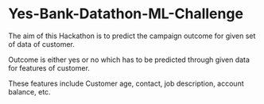 # Yes-Bank-Datathon-ML-Challenge

The aim of this Hackathon is to predict the campaign outcome for given set of data of customer.

Outcome is either yes or no which has to be predicted through given data for features of customer.

These features include Customer age, contact, job description, account balance, etc.
